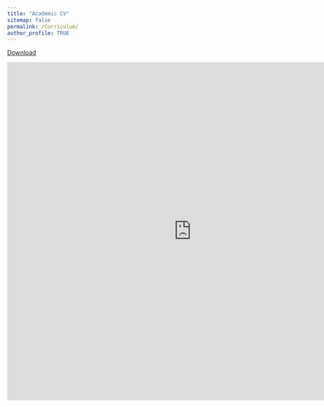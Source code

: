 ```yaml
---
title: "Academic CV"
sitemap: false
permalink: /Curriculum/
author_profile: TRUE
---
```

<a href="http://samueladeyanju.com/images/SamuelAdeyanjuCV.pdf=" target="_blank">Download</a>
<div align="right"> 
<embed src="https://samueladeyanju.com/images/SamuelAdeyanjuCV.pdf" 
       type="application/pdf"
       width="850"
      height="780"/>


